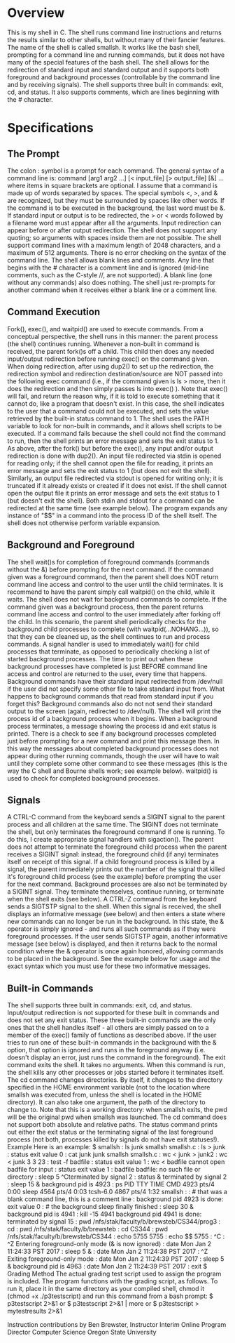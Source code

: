 
<h1>Overview</h1>
This is my shell in C. The shell runs command line instructions and returns the results similar to other shells, but without many of their fancier features.
The name of the shell is called smallsh. It works like the bash shell, prompting for a command line and running commands, but it does not have many of the special features of the bash shell.
The shell allows for the redirection of standard input and standard output and it supports both foreground and background processes (controllable by the command line and by receiving signals).
The shell supports three built in commands: exit, cd, and status. It also supports comments, which are lines beginning with the # character.

<h1>Specifications</h1>
<h2>The Prompt</h2>
The colon : symbol is a prompt for each command. 
The general syntax of a command line is:
command [arg1 arg2 ...] [< input_file] [> output_file] [&]
…where items in square brackets are optional.  I assume that a command is made up of words separated by spaces. The special symbols <, >, and & are recognized, but they must be surrounded by spaces like other words. If the command is to be executed in the background, the last word must be &. If standard input or output is to be redirected, the > or < words followed by a filename word must appear after all the arguments. Input redirection can appear before or after output redirection.
The shell does not support any quoting; so arguments with spaces inside them are not possible.
The shell support command lines with a maximum length of 2048 characters, and a maximum of 512 arguments. There is no error checking on the syntax of the command line.
The shell allows blank lines and comments. Any line that begins with the # character is a comment line and is ignored (mid-line comments, such as the C-style //, are not supported).  A blank line (one without any commands) also does nothing. The shell just re-prompts for another command when it receives either a blank line or a comment line.
<h2>Command Execution</h2>
Fork(), exec(), and waitpid() are used to execute commands. From a conceptual perspective, the shell runs in this manner: the parent process (the shell) continues running. Whenever a non-built in command is received, the parent fork()s off a child. This child then does any needed input/output redirection before running exec() on the command given. When doing redirection, after using dup2() to set up the redirection, the redirection symbol and redirection destination/source are NOT passed into the following exec command (i.e., if the command given is ls > more, then it does the redirection and then simply passes ls into exec() ).
Note that exec() will fail, and return the reason why, if it is told to execute something that it cannot do, like a program that doesn't exist. In this case, the shell indicates to the user that a command could not be executed, and sets the value retrieved by the built-in status command to 1.
The shell uses the PATH variable to look for non-built in commands, and it allows shell scripts to be executed. If a command fails because the shell could not find the command to run, then the shell prints an error message and sets the exit status to 1.
As above, after the fork() but before the exec(), any input and/or output redirection is done with dup2(). An input file redirected via stdin is opened for reading only; if the shell cannot open the file for reading, it prints an error message and sets the exit status to 1 (but does not exit the shell). Similarly, an output file redirected via stdout is opened for writing only; it is truncated if it already exists or created if it does not exist. If the shell cannot open the output file it prints an error message and sets the exit status to 1 (but doesn't exit the shell).
Both stdin and stdout for a command can be redirected at the same time (see example below).
The program expands any instance of "$$" in a command into the process ID of the shell itself. The shell does not otherwise perform variable expansion. 
<h2>Background and Foreground</h2>
The shell wait()s for completion of foreground commands (commands without the &) before prompting for the next command. If the command given was a foreground command, then the parent shell does NOT return command line access and control to the user until the child terminates. It is recommend to have the parent simply call waitpid() on the child, while it waits.
The shell does not wait for background commands to complete. If the command given was a background process, then the parent returns command line access and control to the user immediately after forking off the child. In this scenario, the parent shell  periodically checks for the background child processes to complete (with waitpid(...NOHANG...)), so that they can be cleaned up, as the shell continues to run and process commands.  A signal handler is used to immediately wait() for child processes that terminate, as opposed to periodically checking a list of started background processes. The time to print out when these background processes have completed is just BEFORE command line access and control are returned to the user, every time that happens. 
Background commands have their standard input redirected from /dev/null if the user did not specify some other file to take standard input from. What happens to background commands that read from standard input if you forget this? Background commands  also do not not send their standard output to the screen (again, redirected to /dev/null).
The shell will print the process id of a background process when it begins. When a background process terminates, a message showing the process id and exit status is printed. There is a check to see if any background processes completed just before prompting for a new command and print this message then. In this way the messages about completed background processes does not appear during other running commands, though the user will have to wait until they complete some other command to see these messages (this is the way the C shell and Bourne shells work; see example below). waitpid() is used to check for completed background processes.
<h2>Signals</h2>
A CTRL-C command from the keyboard sends a SIGINT signal to the parent process and all children at the same time. The SIGINT does not terminate the shell, but only terminates the foreground command if one is running. To do this, I create appropriate signal handlers with sigaction(). The parent does not attempt to terminate the foreground child process when the parent receives a SIGINT signal: instead, the foreground child (if any) terminates itself on receipt of this signal.
If a child foreground process is killed by a signal, the parent immediately prints out the number of the signal that killed it's foreground child process (see the example) before prompting the user for the next command.
Background processes are also not be terminated by a SIGINT signal. They terminate themselves, continue running, or terminate when the shell exits (see below).
A CTRL-Z command from the keyboard sends a SIGTSTP signal to the shell. When this signal is received, the shell displays an informative message (see below) and then enters a state where new commands can no longer be run in the background. In this state, the & operator is simply ignored - and runs all such commands as if they were foreground processes. If the user sends SIGTSTP again, another informative message (see below) is displayed, and then it returns back to the normal condition where the & operator is once again honored, allowing commands to be placed in the background. See the example below for usage and the exact syntax which you must use for these two informative messages.
<h2>Built-in Commands</h2>
The shell supports three built in commands: exit, cd, and status. Input/output redirection is not supported for these built in commands and does not set any exit status. These three built-in commands are the only ones that the shell handles itself - all others are simply passed on to a member of the exec() family of functions as described above.
If the user tries to run one of these built-in commands in the background with the & option, that option is ignored and runs in the foreground anyway (i.e. doesn't display an error, just runs the command in the foreground).
The exit command exits the shell. It takes no arguments. When this command is run, the shell kills any other processes or jobs  started before it terminates itself.
The cd command changes directories.  By itself, it changes to the directory specified in the HOME environment variable (not to the location where smallsh was executed from, unless the shell is located in the HOME directory).  It can also take one argument, the path of the directory to change to. Note that this is a working directory: when smallsh exits, the pwd will be the original pwd when smallsh was launched. The cd command does not support both absolute and relative paths.
The status command prints out either the exit status or the terminating signal of the last foreground process (not both, processes killed by signals do not have exit statuses!).
Example
Here is an example:
$ smallsh
: ls
junk   smallsh    smallsh.c
: ls > junk
 : status
 exit value 0
: cat junk
junk
smallsh
smallsh.c
: wc < junk > junk2
: wc < junk
       3       3      23
: test -f badfile
: status
exit value 1
: wc < badfile
cannot open badfile for input
: status
exit value 1
: badfile
badfile: no such file or directory
: sleep 5
^Cterminated by signal 2
: status &
terminated by signal 2
: sleep 15 &
background pid is 4923
: ps
   PID TTY      TIME CMD
  4923 pts/4    0:00 sleep
  4564 pts/4    0:03 tcsh-6.0
  4867 pts/4    1:32 smallsh
: 
: # that was a blank command line, this is a comment line
:
background pid 4923 is done: exit value 0
: # the background sleep finally finished
: sleep 30 &
background pid is 4941
: kill -15 4941
background pid 4941 is done: terminated by signal 15
: pwd
/nfs/stak/faculty/b/brewsteb/CS344/prog3
: cd
: pwd
/nfs/stak/faculty/b/brewsteb
: cd CS344
: pwd
/nfs/stak/faculty/b/brewsteb/CS344
: echo 5755
5755
: echo $$
5755
: ^C
: ^Z
Entering foreground-only mode (& is now ignored)
: date
Mon Jan  2 11:24:33 PST 2017
: sleep 5 &
: date
Mon Jan  2 11:24:38 PST 2017
: ^Z
Exiting foreground-only mode
: date
Mon Jan  2 11:24:39 PST 2017
: sleep 5 &
background pid is 4963
: date
Mon Jan  2 11:24:39 PST 2017
: exit
$
Grading Method
The actual grading test script used to assign the program is included. The program functions with the grading script, as follows. To run it, place it in the same directory as your compiled shell, chmod it (chmod +x ./p3testscript) and run this command from a bash prompt:
$ p3testscript 2>&1
or
$ p3testscript 2>&1 | more
or
$ p3testscript > mytestresults 2>&1 

Instruction contributions by Ben Brewster, Instructor
Interim Online Program Director
Computer Science
Oregon State University
